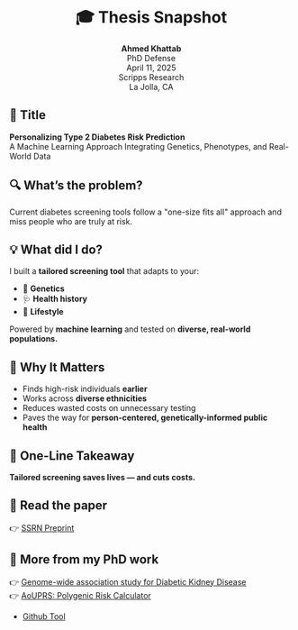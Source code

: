 <div align="center">

# 🎓 Thesis Snapshot

**Ahmed Khattab**  
PhD Defense  
April 11, 2025   
Scripps Research  
La Jolla, CA

</div>


## 📌 Title  
**Personalizing Type 2 Diabetes Risk Prediction**  
A Machine Learning Approach Integrating Genetics, Phenotypes, and Real-World Data

## 🔍 What’s the problem?
Current diabetes screening tools follow a "one-size fits all" approach and miss people who are truly at risk.


## 💡 What did I do?
I built a **tailored screening tool** that adapts to your:

- 🧬 **Genetics**
- 🩺 **Health history**
- 🏃 **Lifestyle**

Powered by **machine learning** and tested on **diverse, real-world populations.**


## 🚀 Why It Matters  
- Finds high-risk individuals **earlier**
- Works across **diverse ethnicities**
- Reduces wasted costs on unnecessary testing  
- Paves the way for **person-centered, genetically-informed public health**


## 🔑 One-Line Takeaway  
**Tailored screening saves lives — and cuts costs.**


## 📄 Read the paper  
👉 [SSRN Preprint](https://papers.ssrn.com/sol3/papers.cfm?abstract_id=5062740)


## 🔬 More from my PhD work
👉 [Genome-wide association study for Diabetic Kidney Disease](https://link.springer.com/article/10.1186/s40246-022-00422-y)  
👉 [AoUPRS: Polygenic Risk Calculator](https://pmc.ncbi.nlm.nih.gov/articles/PMC11275801/)
- [Github Tool](https://github.com/AhmedMKhattab/AoUPRS)

